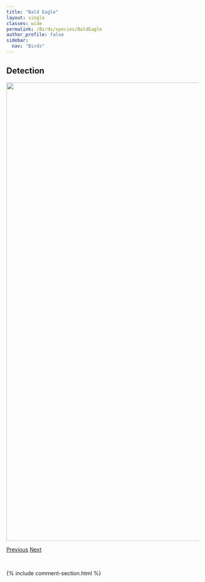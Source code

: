 ```yaml
---
title: "Bald Eagle"
layout: single
classes: wide
permalink: /Birds/species/BaldEagle
author_profile: false
sidebar:
  nav: "Birds"
---
```


<h2>Detection</h2>

<a href="https://drive.google.com/uc?export=view&id=1jGoz0jLQ0G8kVt5yZ2yge-S5MJS1XeYU">
<img src="https://drive.google.com/uc?export=view&id=1jGoz0jLQ0G8kVt5yZ2yge-S5MJS1XeYU" height = "1200" width = "800">
</a>


<a href="/DevelopmentWebsite/Birds/species/BarredOwl" class="pagination--pager" title="Strix varia">Previous</a> <a href="/DevelopmentWebsite/Birds/species/BairdsSparrow" class="pagination--pager" title="Ammodramus bairdii">Next</a>

<p>&nbsp;</p>

{% include comment-section.html %}
